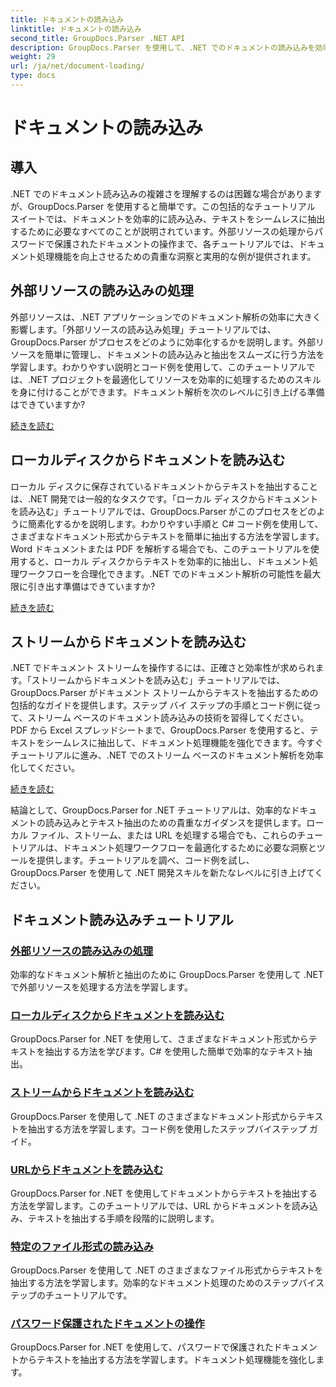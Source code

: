 ```yaml
---
title: ドキュメントの読み込み
linktitle: ドキュメントの読み込み
second_title: GroupDocs.Parser .NET API
description: GroupDocs.Parser を使用して、.NET でのドキュメントの読み込みを効率的に処理します。ローカル ディスク、ストリーム、URL などからテキストを抽出する方法を学習します。
weight: 29
url: /ja/net/document-loading/
type: docs
---
```

# ドキュメントの読み込み

## 導入

.NET でのドキュメント読み込みの複雑さを理解するのは困難な場合がありますが、GroupDocs.Parser を使用すると簡単です。この包括的なチュートリアル スイートでは、ドキュメントを効率的に読み込み、テキストをシームレスに抽出するために必要なすべてのことが説明されています。外部リソースの処理からパスワードで保護されたドキュメントの操作まで、各チュートリアルでは、ドキュメント処理機能を向上させるための貴重な洞察と実用的な例が提供されます。

## 外部リソースの読み込みの処理

外部リソースは、.NET アプリケーションでのドキュメント解析の効率に大きく影響します。「外部リソースの読み込み処理」チュートリアルでは、GroupDocs.Parser がプロセスをどのように効率化するかを説明します。外部リソースを簡単に管理し、ドキュメントの読み込みと抽出をスムーズに行う方法を学習します。わかりやすい説明とコード例を使用して、このチュートリアルでは、.NET プロジェクトを最適化してリソースを効率的に処理するためのスキルを身に付けることができます。ドキュメント解析を次のレベルに引き上げる準備はできていますか?

[続きを読む](./handling-loading-of-external-resources/)

## ローカルディスクからドキュメントを読み込む

ローカル ディスクに保存されているドキュメントからテキストを抽出することは、.NET 開発では一般的なタスクです。「ローカル ディスクからドキュメントを読み込む」チュートリアルでは、GroupDocs.Parser がこのプロセスをどのように簡素化するかを説明します。わかりやすい手順と C# コード例を使用して、さまざまなドキュメント形式からテキストを簡単に抽出する方法を学習します。Word ドキュメントまたは PDF を解析する場合でも、このチュートリアルを使用すると、ローカル ディスクからテキストを効率的に抽出し、ドキュメント処理ワークフローを合理化できます。.NET でのドキュメント解析の可能性を最大限に引き出す準備はできていますか?

[続きを読む](./load-document-from-local-disk/)

## ストリームからドキュメントを読み込む

.NET でドキュメント ストリームを操作するには、正確さと効率性が求められます。「ストリームからドキュメントを読み込む」チュートリアルでは、GroupDocs.Parser がドキュメント ストリームからテキストを抽出するための包括的なガイドを提供します。ステップ バイ ステップの手順とコード例に従って、ストリーム ベースのドキュメント読み込みの技術を習得してください。PDF から Excel スプレッドシートまで、GroupDocs.Parser を使用すると、テキストをシームレスに抽出して、ドキュメント処理機能を強化できます。今すぐチュートリアルに進み、.NET でのストリーム ベースのドキュメント解析を効率化してください。

[続きを読む](./load-document-from-stream/)

結論として、GroupDocs.Parser for .NET チュートリアルは、効率的なドキュメントの読み込みとテキスト抽出のための貴重なガイダンスを提供します。ローカル ファイル、ストリーム、または URL を処理する場合でも、これらのチュートリアルは、ドキュメント処理ワークフローを最適化するために必要な洞察とツールを提供します。チュートリアルを調べ、コード例を試し、GroupDocs.Parser を使用して .NET 開発スキルを新たなレベルに引き上げてください。

## ドキュメント読み込みチュートリアル
### [外部リソースの読み込みの処理](./handling-loading-of-external-resources/)
効率的なドキュメント解析と抽出のために GroupDocs.Parser を使用して .NET で外部リソースを処理する方法を学習します。
### [ローカルディスクからドキュメントを読み込む](./load-document-from-local-disk/)
GroupDocs.Parser for .NET を使用して、さまざまなドキュメント形式からテキストを抽出する方法を学びます。C# を使用した簡単で効率的なテキスト抽出。
### [ストリームからドキュメントを読み込む](./load-document-from-stream/)
GroupDocs.Parser を使用して .NET のさまざまなドキュメント形式からテキストを抽出する方法を学習します。コード例を使用したステップバイステップ ガイド。
### [URLからドキュメントを読み込む](./load-document-from-url/)
GroupDocs.Parser for .NET を使用してドキュメントからテキストを抽出する方法を学習します。このチュートリアルでは、URL からドキュメントを読み込み、テキストを抽出する手順を段階的に説明します。
### [特定のファイル形式の読み込み](./loading-specific-file-formats/)
GroupDocs.Parser を使用して .NET のさまざまなファイル形式からテキストを抽出する方法を学習します。効率的なドキュメント処理のためのステップバイステップのチュートリアルです。
### [パスワード保護されたドキュメントの操作](./working-with-password-protected-documents/)
GroupDocs.Parser for .NET を使用して、パスワードで保護されたドキュメントからテキストを抽出する方法を学習します。ドキュメント処理機能を強化します。